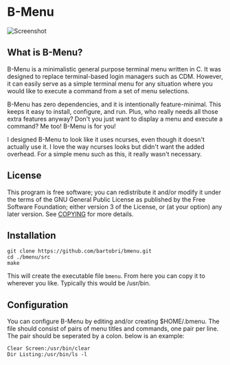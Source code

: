 B-Menu
======

![Screenshot](http://i.imgur.com/QV5Ra8V.png)

What is B-Menu?
---------------

B-Menu is a minimalistic general purpose terminal menu written in C. It was designed to replace
terminal-based login managers such as CDM. However, it can easily serve as a simple terminal menu for
any situation where you would like to execute a command from a set of menu selections.

B-Menu has zero dependencies, and it is intentionally feature-minimal. This keeps it easy to install, 
configure, and run. Plus, who really needs all those extra features anyway? Don't you just want to display
a menu and execute a command? Me too! B-Menu is for you!

I designed B-Menu to look like it uses ncurses, even though it doesn't actually use it. I love the
way ncurses looks but didn't want the added overhead. For a simple menu such as this, it really wasn't
necessary.

License
-------

This program is free software; you can redistribute it and/or modify it under the terms of the GNU 
General Public License as published by the Free Software Foundation; either version 3 of the License,
or (at your option) any later version.  See [COPYING](COPYING) for more details.

Installation
------------
```
git clone https://github.com/bartobri/bmenu.git
cd ./bmenu/src
make
```

This will create the executable file `bmenu`. From here you can copy it to wherever you like. Typically
this would be /usr/bin.

Configuration
-------------

You can configure B-Menu by editing and/or creating $HOME/.bmenu. The file should consist of pairs of
menu titles and commands, one pair per line. The pair should be seperated by a colon. below is an example:

```
Clear Screen:/usr/bin/clear
Dir Listing:/usr/bin/ls -l
```
